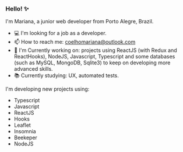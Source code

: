 ### Hello! ✨
I'm Mariana, a junior web developer from Porto Alegre, Brazil. 

- 💻 I'm looking for a job as a developer.
- 📫 How to reach me: coelhomariana@outlook.com
- :seedling: I'm Currently working on: projects using ReactJS (with Redux and ReactHooks), NodeJS, Javascript, Typescript and some databases (such as MySQL, MongoDB, Sqlite3) to keep on developing more advanced skills.
- :books: Currently studying: UX, automated tests.

I'm developing new projects using: 
- Typescript
- Javascript
- ReactJS
- Hooks
- Leaflet
- Insomnia
- Beekeper
- NodeJS
